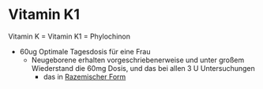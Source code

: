 # Vitamin K1
Vitamin K = Vitamin K1 = Phylochinon
- 60ug Optimale Tagesdosis für eine Frau
	- Neugeborene erhalten vorgeschriebenerweise und unter großem Wiederstand die 60mg Dosis, und das bei allen 3 U Untersuchungen
		- das in [Razemischer Form](../../Glossar/Razemisch.md)
